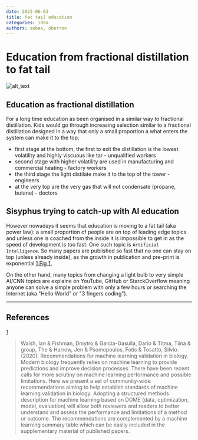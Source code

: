 ```yaml
---
date: 2022-06-03
title: fat tail education
categories: idea
authors: sebas, oberron
---
```


# Education from fractional distillation to fat tail

![alt_text](power-law-education.svg)

## Education as fractional distillation

For a long time education as been organised in a similar way to fractional distillation. Kids would go through increasing selection similar to a fractional distillation
designed in a way that only a small proportion a what enters the system can make it to the top:

* first stage at the bottom, the first to exit the distillation is the lowest volatility and highly viscuous like tar - unqualified workers
* second stage with higher volatility are used in manufacturing and commercial heating - factory workers
* the third stage the light distilate make it to the top of the tower - engineers
* at the very top are the very gas that will not condensate (propane, butane) - doctors 

## Sisyphus trying to catch-up with AI education

However nowadays it seems that education is moving to a fat tail (aka power law): a small proportion of people are on top of leading edge topics and unless one is 
coached from the inside it is impossible to get in as the speed of development is too fast. One such topic is `Artificial Intelligence`. So many papers are published so
fast that no one can stay on top (unless already inside), as the growth in publication and pre-print is exponential [1 Fig 1.][1]

On the other hand, many topics from changing a light bulb to very simple AI/CNN topics are explaine on YouTube, GitHub or StarckOverflow meaning anyone can solve a simple 
problem with only a few hours or searching the Internet (aka "Hello World" or "3 fingers coding").

---

## References

[1][1]
> Walsh, Ian & Fishman, Dmytro & Garcia-Gasulla, Dario & Titma, Tiina & group, The & Harrow, Jen & Psomopoulos, Fotis & Tosatto, Silvio. (2020). Recommendations for machine learning validation in biology. Modern biology frequently relies on machine learning to provide predictions and improve decision processes. There have been recent calls for more scrutiny on machine learning performance and possible limitations. Here we present a set of community-wide recommendations aiming to help establish standards of machine learning validation in biology. Adopting a structured methods description for machine learning based on DOME (data, optimization, model, evaluation) will allow both reviewers and readers to better understand and assess the performance and limitations of a method or outcome. The recommendations are complemented by a machine learning summary table which can be easily included in the supplementary material of published papers.

[1]: https://www.researchgate.net/publication/342547853_Recommendations_for_machine_learning_validation_in_biology
